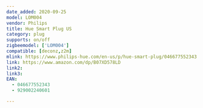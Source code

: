 ```yaml
---
date_added: 2020-09-25
model: LOM004
vendor: Philips
title: Hue Smart Plug US
category: plug
supports: on/off
zigbeemodel: ['LOM004']
compatible: [deconz,z2m]
mlink: https://www.philips-hue.com/en-us/p/hue-smart-plug/046677552343
link: https://www.amazon.com/dp/B07XD578LD
link2: 
link3: 
EAN: 
  - 046677552343
  - 929002240601

---
```

